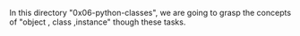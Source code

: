 In this directory "0x06-python-classes", we are going to grasp the concepts of "object , class ,instance" though these tasks.